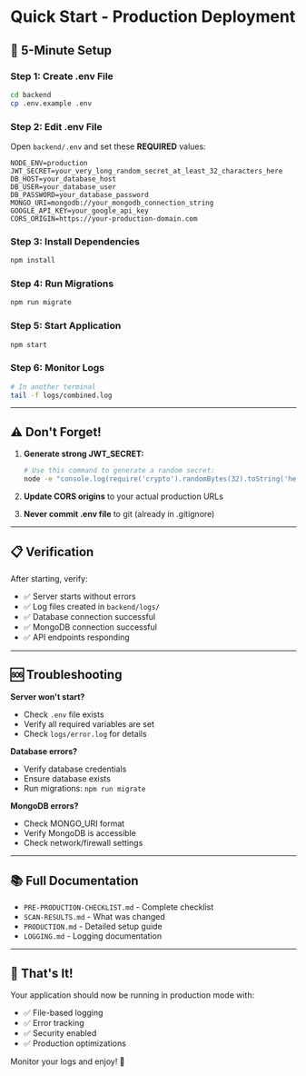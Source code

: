 # Quick Start - Production Deployment

## 🚀 5-Minute Setup

### Step 1: Create .env File
```bash
cd backend
cp .env.example .env
```

### Step 2: Edit .env File
Open `backend/.env` and set these **REQUIRED** values:

```env
NODE_ENV=production
JWT_SECRET=your_very_long_random_secret_at_least_32_characters_here
DB_HOST=your_database_host
DB_USER=your_database_user
DB_PASSWORD=your_database_password
MONGO_URI=mongodb://your_mongodb_connection_string
GOOGLE_API_KEY=your_google_api_key
CORS_ORIGIN=https://your-production-domain.com
```

### Step 3: Install Dependencies
```bash
npm install
```

### Step 4: Run Migrations
```bash
npm run migrate
```

### Step 5: Start Application
```bash
npm start
```

### Step 6: Monitor Logs
```bash
# In another terminal
tail -f logs/combined.log
```

---

## ⚠️ Don't Forget!

1. **Generate strong JWT_SECRET:**
   ```bash
   # Use this command to generate a random secret:
   node -e "console.log(require('crypto').randomBytes(32).toString('hex'))"
   ```

2. **Update CORS origins** to your actual production URLs

3. **Never commit .env file** to git (already in .gitignore)

---

## 📋 Verification

After starting, verify:
- ✅ Server starts without errors
- ✅ Log files created in `backend/logs/`
- ✅ Database connection successful
- ✅ MongoDB connection successful
- ✅ API endpoints responding

---

## 🆘 Troubleshooting

**Server won't start?**
- Check `.env` file exists
- Verify all required variables are set
- Check `logs/error.log` for details

**Database errors?**
- Verify database credentials
- Ensure database exists
- Run migrations: `npm run migrate`

**MongoDB errors?**
- Check MONGO_URI format
- Verify MongoDB is accessible
- Check network/firewall settings

---

## 📚 Full Documentation

- `PRE-PRODUCTION-CHECKLIST.md` - Complete checklist
- `SCAN-RESULTS.md` - What was changed
- `PRODUCTION.md` - Detailed setup guide
- `LOGGING.md` - Logging documentation

---

## 🎯 That's It!

Your application should now be running in production mode with:
- ✅ File-based logging
- ✅ Error tracking
- ✅ Security enabled
- ✅ Production optimizations

Monitor your logs and enjoy! 🎉
